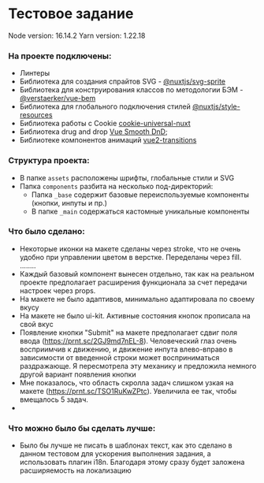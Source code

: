 # Тестовое задание
Node version: 16.14.2
Yarn version: 1.22.18

### На проекте подключены:
- Линтеры
- Библиотека для создания спрайтов SVG - [@nuxtjs/svg-sprite](https://www.npmjs.com/package/@nuxtjs/svg-sprite)
- Библиотека для конструирования классов по методологии БЭМ - [@verstaerker/vue-bem](https://github.com/verstaerker/vue-bem)
- Библиотека для глобального подключения стилей [@nuxtjs/style-resources](https://www.npmjs.com/package/@nuxtjs/style-resources)
- Библиотека работы с Cookie [cookie-universal-nuxt](https://www.npmjs.com/package/cookie-universal-nuxt)
- Библиотека drug and drop [Vue Smooth DnD](https://github.com/kutlugsahin/vue-smooth-dnd);
- Библиотеке компонентов анимаций [vue2-transitions](https://github.com/BinarCode/vue2-transitions)

### Структура проекта:
- В папке `assets` расположены шрифты, глобальные стили и SVG
- Папка `components` разбита на несколько под-директорий:
  + Папка `_base` содержит базовые переиспользуемые компоненты (кнопки, инпуты и пр.)
  + В папке `_main` содержаться кастомные уникальные компоненты

### Что было сделано:
- Некоторые иконки на макете сделаны через stroke, что не очень удобно при управлении цветом в верстке. Переделаны через fill. ........
- Каждый базовый компонент вынесен отдельно, так как на реальном проекте предполагает расширения функционала за счет передачи настроек через props.
- На макете не было адаптивов, минимально адаптировала по своему вкусу
- На макете не было ui-kit. Активные состояния кнопок прописала на свой вкус
- Появление кнопки "Submit" на макете предполагает сдвиг поля ввода (https://prnt.sc/2GJ9md7nEL-8). Человеческий глаз очень восприимчив к движению, и движение инпута влево-вправо в зависимости от введенной строки может восприниматься раздражающе. Я пересмотрела эту механику и предложила немного другой вариант появления кнопки
- Мне показалось, что область скролла задач слишком узкая на макете (https://prnt.sc/TSO1RuKwZPtc). Увеличила ее так, чтобы вмещалось 5 задач.
- 
### Что можно было бы сделать лучше:
- Было бы лучше не писать в шаблонах текст, как это сделано в данном тестовом для ускорения выполнения задания, а использовать плагин i18n. Благодаря этому сразу будет заложена расширяемость на локализацию
